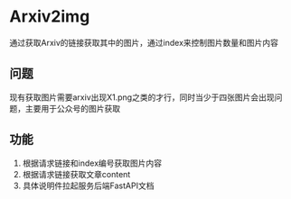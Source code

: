 # Arxiv2img
通过获取Arxiv的链接获取其中的图片，通过index来控制图片数量和图片内容

## 问题
现有获取图片需要arxiv出现X1.png之类的才行，同时当少于四张图片会出现问题，主要用于公众号的图片获取

## 功能
1. 根据请求链接和index编号获取图片内容
2. 根据请求链接获取文章content
3. 具体说明件拉起服务后端FastAPI文档
